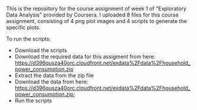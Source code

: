 This is the repository for the course assignment of week 1 of "Exploratory Data Analysis" provided by Coursera. I uploaded 8 files for this course assignment, consisting of 4 png plot images and 4 scripts to generate the specific plots.
  
 To run the scripts:
 * Download the scripts
 * Download the required data for this assigment from here: https://d396qusza40orc.cloudfront.net/exdata%2Fdata%2Fhousehold_power_consumption.zip
 * Extract the data from the zip file
 * Download the data from here: https://d396qusza40orc.cloudfront.net/exdata%2Fdata%2Fhousehold_power_consumption.zip;
 * Run the scripts
